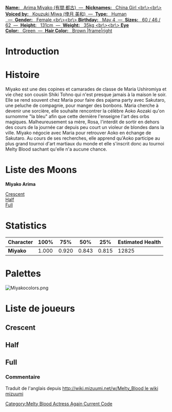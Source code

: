 [ **Name:**   Arima Miyako (有間 都古)  —  **Nicknames:**   China Girl
\<br\\\>\<br\\\> **Voiced by:**   Kouzuki Miwa (倖月
美和)  —  **Type:**   Human   —  **Gender:**   Female \<br\\\>\<br\\\>
**Birthday:**   May 4  —  **Sizes:**   60 / 46 /
62  —  **Height:**   131cm  —  **Weight:**   35kg \<br\\\>\<br\\\> **Eye
Color:**   Green  —  **Hair Color:**   Brown
\|frame\|right](image:Miyako0.png "wikilink")

# Introduction

# Histoire

Miyako est une des copines et camarades de classe de Maria Ushiromiya et
vie chez son cousin Shiki Tohno qui n'est presque jamais à la maison le
soir. Elle se rend souvent chez Maria pour faire des pajama party avec
Sakutaro, une peluche de compagnie, pour manger des bonbons. Maria
cherche à devenir une sorcière, elle souhaite rencontrer la célèbre Aoko
Aozaki qu'on surnomme "la bleu" afin que cette dernière l'enseigne l'art
des orbs magiques. Malheureusement sa mère, Rosa, l'interdit de sortir
en dehors des cours de la journée car depuis peu court un violeur de
blondes dans la ville. Miyako négocie avec Maria pour retrouver Aoko en
échange de Sakutaro. Au cours de ses recherches, elle apprend qu'Aoko
participe au plus grand tournoi d'art martiaux du monde et elle
s'inscrit donc au tournoi Melty Blood sachant qu'elle n'a aucune chance.

# Liste des Moons

**Miyako Arima**

[Crescent](Melty_Blood/Miyako_Arima/Crescent_Moon "wikilink")  
[Half](Melty_Blood/Miyako_Arima/Half_Moon "wikilink")  
[Full](Melty_Blood/Miyako_Arima/Full_Moon "wikilink")  

# Statistics

| Character  | 100%  | 75%   | 50%   | 25%   | Estimated Health |
|------------|-------|-------|-------|-------|------------------|
| **Miyako** | 1.000 | 0.920 | 0.843 | 0.815 | 12825            |

# Palettes

![](Miyakocolors.png "Miyakocolors.png")

# Liste de joueurs

## Crescent

## Half

## Full

### Commentaire

Traduit de l'anglais depuis [http://wiki.mizuumi.net/w/Melty_Blood le
wiki
mizuumi](http://wiki.mizuumi.net/w/Melty_Blood_le_wiki_mizuumi "wikilink")

[Category:Melty Blood Actress Again Current
Code](Category:Melty_Blood_Actress_Again_Current_Code "wikilink")
